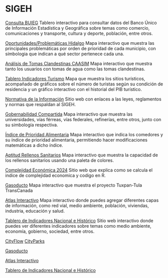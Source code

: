 # SIGEH

[Consulta BUIEG](http://sigeh.hidalgo.gob.mx/pags/consulta_mun.php)
Tablero interactivo para consultar datos del Banco Único de Información Estadística y Geográfica sobre temas como comercio, comunicaciones y transporte, cultura y deporte, población, entre otros.

[Oportunidades/Problemáticas Hidalgo](http://sigeh.hidalgo.gob.mx/pags/OportunidadesHgo/)
Mapa interactivo que muestra las principales problemáticas por orden de prioridad de cada municipio, con símbologia que indican a qué sector pertenece cada una.

[Análisis de Tomas Clandestinas CAASIM](http://sigeh.hidalgo.gob.mx/pags/Caasim/)
Mapa interactivo que muestra tanto los usuarios con tomas de agua como las tomas clandestinas.

[Tablero Indicadores Turismo](http://sigeh.hidalgo.gob.mx/pags/IndicadoresTurismo/)
Mapa que muestra los sitios turísticos, acompañado de gráficos sobre el número de turistas según su condición de residencia y un gráfico interactivo con el historial del PIB turístico.

[Normativa de la Información](http://sigeh.hidalgo.gob.mx/pags/h_normatividad.php)
Sitio web con enlaces a las leyes, reglamentos y normas que respaldan al SIGEH.

[Gobernabilidad Compartida](http://sigeh.hidalgo.gob.mx/pags/gobernabilidad/)
Mapa interactivo que muestra las universidades, vías férreas, vías federales, refinerías, entre otros, junto con su simbología respectiva.

[Índice de Prioridad Alimentaria](http://sigeh.hidalgo.gob.mx/pags/alimentario/)
Mapa interactivo que indica los comedores y su índice de prioridad alimentaria, permitiendo hacer modificaciones matemáticas a dicho índice.

[Aptitud Rellenos Sanitarios](http://sigeh.hidalgo.gob.mx/pags/rellenos/)
Mapa interactivo que muestra la capacidad de los rellenos sanitarios usando una paleta de colores.

[Complejidad Económica 2024](http://sigeh.hidalgo.gob.mx/pags/complejidad/)
Sitio web que explica como se calcula el indice de complejidad economica y codigo en R.

[Gasoducto](http://sigeh.hidalgo.gob.mx/pags/gasoducto/)
Mapa interactivo que muestra el proyecto Tuxpan-Tula TransCanada

[Atlas Interactivo](http://sigeh.hidalgo.gob.mx/maps/atlas.html)
Mapa interactivo donde puedes agregar diferentes capas de información, como red vial, medio ambiente, población, viviendas, industria, educación y salud.


[Tablero de Indicadores Nacional e Histórico](http://sigeh.hidalgo.gob.mx/pags/tablero_indicadores/)
Sitio web interactivo donde puedes ver diferentes indicadores sobre temas como medio ambiente, economía, gobierno, sociedad, entre otros.


[CityFlow](http://sigeh.hidalgo.gob.mx/pags/consulta_mun.php#cityflow)
[CityParks](http://sigeh.hidalgo.gob.mx/pags/consulta_mun.php#citypark)

[Gasoducto](http://sigeh.hidalgo.gob.mx/pags/gasoducto/)  

[Atlas Interactivo](http://sigeh.hidalgo.gob.mx/maps/atlas.html)  

[Tablero de Indicadores Nacional e Histórico](http://sigeh.hidalgo.gob.mx/pags/tablero_indicadores/)  

